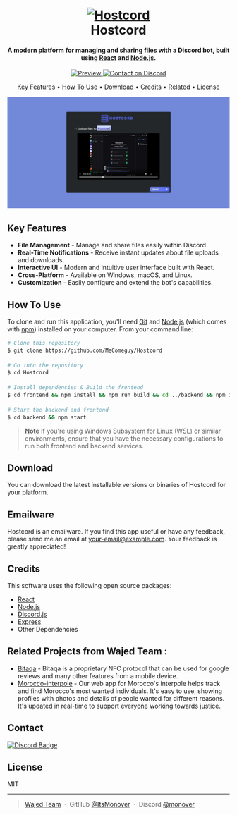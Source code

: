 <h1 align="center">
  <br>
  <a href="https://github.com/ItsMonover/Hostcord"><img src="" alt="Hostcord"></a>
  <br>
  Hostcord
  <br>
</h1>

<h4 align="center">A modern platform for managing and sharing files with a Discord bot, built using <a href="http://reactjs.org" target="_blank">React</a> and <a href="http://nodejs.org" target="_blank">Node.js</a>.</h4>

<p align="center">
  <a href="https://hostcord.onrender.com/">
    <img src="https://img.shields.io/badge/Preview-Hostcord-blue.svg"
         alt="Preview">
  </a>
  <a href="https://discord.com/users/1119232751678259200">
    <img src="https://img.shields.io/badge/Contact%20on%20Discord-@Comeguy-7289DA.svg"
         alt="Contact on Discord">
  </a>
</p>
<p align="center">
  <a href="#key-features">Key Features</a> •
  <a href="#how-to-use">How To Use</a> •
  <a href="#download">Download</a> •
  <a href="#credits">Credits</a> •
  <a href="#related">Related</a> •
  <a href="#license">License</a>
</p>

<p align="center">
  <img src="https://github.com/MeComeguy/Hostcord/blob/1f596d51512321e55399fbd24b7723fb98e68870/preview.png" alt="screenshot">
</p>

## Key Features

* **File Management** - Manage and share files easily within Discord.
* **Real-Time Notifications** - Receive instant updates about file uploads and downloads.
* **Interactive UI** - Modern and intuitive user interface built with React.
* **Cross-Platform** - Available on Windows, macOS, and Linux.
* **Customization** - Easily configure and extend the bot's capabilities.

## How To Use

To clone and run this application, you'll need [Git](https://git-scm.com) and [Node.js](https://nodejs.org/en/download/) (which comes with [npm](http://npmjs.com)) installed on your computer. From your command line:

```bash
# Clone this repository
$ git clone https://github.com/MeComeguy/Hostcord

# Go into the repository
$ cd Hostcord

# Install dependencies & Build the frontend
$ cd frontend && npm install && npm run build && cd ../backend && npm install

# Start the backend and frontend
$ cd backend && npm start
```

> **Note**
> If you're using Windows Subsystem for Linux (WSL) or similar environments, ensure that you have the necessary configurations to run both frontend and backend services.

## Download

You can download the latest installable versions or binaries of Hostcord for your platform.

## Emailware

Hostcord is an emailware. If you find this app useful or have any feedback, please send me an email at [your-email@example.com](mailto:your-email@example.com). Your feedback is greatly appreciated!

## Credits

This software uses the following open source packages:

- [React](https://reactjs.org/)
- [Node.js](https://nodejs.org/)
- [Discord.js](https://discord.js.org/)
- [Express](https://expressjs.com/)
- Other Dependencies

## Related Projects from Wajed Team :

* [Bitaqa](https://github.com/MeComeguy/bitaqa) - Bitaqa is a proprietary NFC protocol that can be used for google reviews and many other features from a mobile device.
* [Morocco-interpole](https://github.com/MeComeguy/morocco-interpole) - Our web app for Morocco's interpole helps track and find Morocco's most wanted individuals. It's easy to use, showing profiles with photos and details of people wanted for different reasons. It's updated in real-time to support everyone working towards justice.

## Contact


  <a href="https://discord.com/users/1119229177137205309">
    <img src="https://dcbadge.vercel.app/api/shield/1119232751678259200" alt="Discord Badge"/>
  </a>

## License

MIT

---

> [Wajed Team](https://www.wajed.network) &nbsp;&middot;&nbsp;
> GitHub [@ItsMonover]() &nbsp;&middot;&nbsp;
> Discord [@monover](https://discord.com/users/1119229177137205309)
